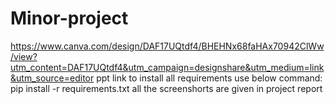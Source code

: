 # Minor-project
https://www.canva.com/design/DAF17UQtdf4/BHEHNx68faHAx70942ClWw/view?utm_content=DAF17UQtdf4&utm_campaign=designshare&utm_medium=link&utm_source=editor
ppt link
to install all requirements use below command:
pip install -r requirements.txt
all the screenshorts are given in project report
